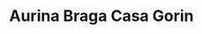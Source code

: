 ---
title: "Aurina Braga Casa Gorin"
url: /la-pola-de-siero-la-pola-siero/aurina-braga-casa-gorin/
shop: coser
---